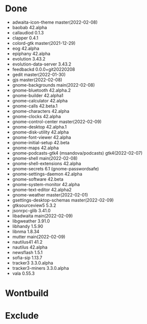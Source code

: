 # Done
- adwaita-icon-theme master(2022-02-08)
- baobab 42.alpha
- callaudiod 0.1.3
- clapper 0.4.1
- colord-gtk master(2021-12-29)
- eog 42.alpha
- epiphany 42.alpha
- evolution 3.43.2
- evolution-data-server 3.43.2
- feedbackd 0.0.0+git20220208
- gedit master(2022-01-30)
- gjs master(2022-02-08)
- gnome-backgrounds main(2022-02-08)
- gnome-bluetooth 42.alpha.2
- gnome-builder 42.alpha1
- gnome-calculator 42.alpha
- gnome-calls 42.beta.1
- gnome-characters 42.alpha
- gnome-clocks 42.alpha
- gnome-control-center master(2022-02-09)
- gnome-desktop 42.alpha.1
- gnome-disk-utility 42.alpha
- gnome-font-viewer 42.alpha
- gnome-initial-setup 42.beta
- gnome-maps 42.alpha
- gnome-podcasts-gtk4 (msandova/podcasts) gtk4(2022-02-07)
- gnome-shell main(2022-02-08)
- gnome-shell-extensions 42.alpha
- gnome-secrets 6.1 (gnome-passwordsafe)
- gnome-settings-daemon 42.alpha
- gnome-software 42.beta
- gnome-system-monitor 42.alpha
- gnome-text-editor 42.alpha2
- gnome-weather master(2022-02-01)
- gsettings-desktop-schemas master(2022-02-09)
- gtksourceview5 5.3.2
- jsonrpc-glib 3.41.0
- libadwaita main(2022-02-09)
- libgweather 3.91.0
- libhandy 1.5.90
- libnma 1.8.34
- mutter main(2022-02-09)
- nautilus41 41.2
- nautilus 42.alpha
- newsflash 1.5.1
- sofia-sip 1.13.7
- tracker3 3.3.0.alpha
- tracker3-miners 3.3.0.alpha
- vala 0.55.3

# Wontbuild

# Exclude